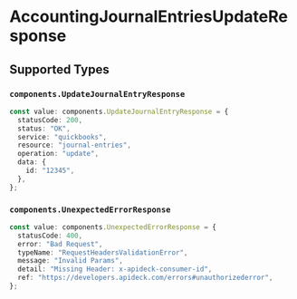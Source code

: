 # AccountingJournalEntriesUpdateResponse


## Supported Types

### `components.UpdateJournalEntryResponse`

```typescript
const value: components.UpdateJournalEntryResponse = {
  statusCode: 200,
  status: "OK",
  service: "quickbooks",
  resource: "journal-entries",
  operation: "update",
  data: {
    id: "12345",
  },
};
```

### `components.UnexpectedErrorResponse`

```typescript
const value: components.UnexpectedErrorResponse = {
  statusCode: 400,
  error: "Bad Request",
  typeName: "RequestHeadersValidationError",
  message: "Invalid Params",
  detail: "Missing Header: x-apideck-consumer-id",
  ref: "https://developers.apideck.com/errors#unauthorizederror",
};
```

